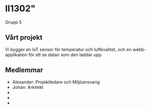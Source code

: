 # II1302"

Grupp 5

## Vårt projekt

Vi bygger en IoT sensor för temperatur och luftkvalitet, och en webb-applikation för att se datan som den laddar upp.

## Medlemmar

- Alexander: Projektledare och Miljöansvarig
- Johan: Arkitekt
- 
- 
- 
